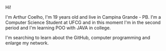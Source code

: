 Hi!

I'm Arthur Coelho, I'm 19 years old and live in Campina Grande - PB.
I'm a Computer Science Student at UFCG and in this moment I'm in the second period and I'm learning POO with JAVA in college.

I'm searching to learn about the GitHub, computer programming and enlarge my network.

